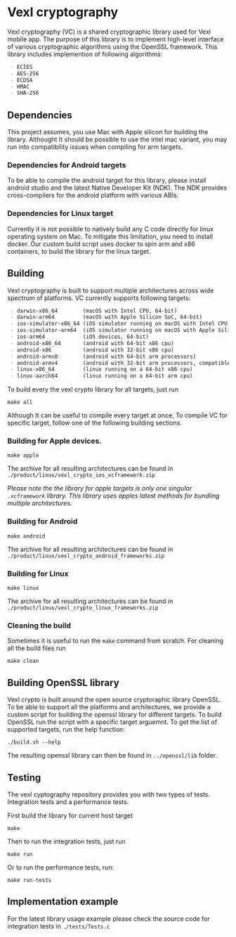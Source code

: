 # Vexl cryptography
Vexl cryptography (VC) is a shared cryptographic library used for Vexl mobile app. The purpose of this library is to implement high-level interface of various cryptographic algorithms using the OpenSSL framework.
This library includes implemention of following algorithms:
```markdown
 - ECIES
 - AES-256
 - ECDSA
 - HMAC
 - SHA-256
```

## Dependencies
This project assumes, you use Mac with Apple silicon for building the library. Althought It should be possible to use the intel mac variant, you may run into compatibility issues when compiling for arm targets.

### Dependencies for Android targets
To be able to compile the android target for this library, please install android studio and the latest Native Developer Kit (NDK). The NDK provides cross-compilers for the android platform with various ABIs.

### Dependencies for Linux target
Currently it is not possible to natively build any C code directly for linux operating system on Mac. To mitigate this limitation, you need to install docker. Our custom build script uses docker to spin arm and x86 containers, to build the library for the linux target.

## Building
Vexl cryptography is built to support multiple architectures across wide spectrum of platforms.
VC currently supports following targets:

```markdown
 - darwin-x86_64        (macOS with Intel CPU, 64-bit)
 - darwin-arm64         (macOS with Apple Silicon SoC, 64-bit)
 - ios-simulator-x86_64 (iOS simulator running on macOS with Intel CPU, 64-bit)
 - ios-simulator-arm64  (iOS simulator running on macOS with Apple Silicon SoC, 64-bit)
 - ios-arm64            (iOS devices, 64-bit)
 - android-x86_64       (android with 64-bit x86 cpu)
 - android-x86          (android with 32-bit x86 cpu)
 - android-armv8        (android with 64-bit arm processors)
 - android-armv4        (android with 32-bit arm processors, compatible with armv7 processors)
 - linux-x86_64         (linux running on a 64-bit x86 cpu)
 - linux-aarch64        (linux running on a 64-bit arm cpu)
```

To build every the vexl crypto library for all targets, just run

```shell
make all
```

Although It can be useful to compile every target at once,  To compile VC for specific target, follow one of the following building sections.

### Building for Apple devices.
```shell
make apple
```
The archive for all resulting architectures can be found in `./product/linux/vexl_crypto_ios_xcframework.zip`

*Please note the the library for apple targets is only one singular `.xcframework` library. This library uses apples latest methods for bundling multiple architectures.* 

### Building for Android
```shell
make android
```
The archive for all resulting architectures can be found in `./product/linux/vexl_crypto_android_frameworks.zip`

### Building for Linux
```shell
make linux
```
The archive for all resulting architectures can be found in `./product/linux/vexl_crypto_linux_frameworks.zip`

### Cleaning the build
Sometimes it is useful to run the `make` command from scratch. For cleaning all the build files run
```shell
make clean
```

## Building OpenSSL library
Vexl crypto is built around the open source cryptoraphic library OpenSSL. To be able to support all the platforms and architectures, we provide a custom script for building the openssl library for different targets.
To build OpenSSL run the script with a specific target arguemnt. To get the list of supported targets, run the help function:

```shell
./build.sh --help
```

The resulting openssl library can then be found in `../openssl/lib` folder.

## Testing
The vexl cyptography repository provides you with two types of tests. Integration tests and a performance tests.

First build the library for current host target
```shell
make
```
Then to run the integration tests, just run
```shell
make run
```
Or to run the performance tests, run:
```shell
make run-tests
```

## Implementation example
For the latest library usage example please check the source code for integration tests in `./tests/Tests.c` 